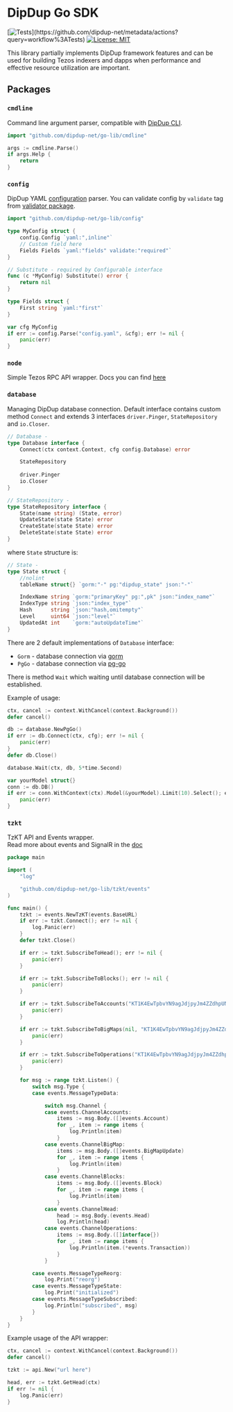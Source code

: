 # DipDup Go SDK

[![Tests](https://github.com/dipdup-net/metadata/workflows/Tests/badge.svg?)](https://github.com/dipdup-net/metadata/actions?query=workflow%3ATests)
[![License: MIT](https://img.shields.io/badge/License-MIT-yellow.svg)](https://opensource.org/licenses/MIT)

This library partially implements DipDup framework features and can be used for building Tezos indexers and dapps when performance and effective resource utilization are important.

## Packages

### `cmdline`

Command line argument parser, compatible with [DipDup CLI](https://docs.dipdup.net/command-line).

```go
import "github.com/dipdup-net/go-lib/cmdline"

args := cmdline.Parse()
if args.Help {
	return
}
```

### `config`

DipDup YAML [configuration](https://docs.dipdup.net/config-file-reference) parser. You can validate config by `validate` tag from [validator package](https://github.com/go-playground/validator).

```go
import "github.com/dipdup-net/go-lib/config"

type MyConfig struct {
	config.Config `yaml:",inline"`
    // Custom field here
    Fields Fields `yaml:"fields" validate:"required"`
}

// Substitute - required by Configurable interface
func (c *MyConfig) Substitute() error {
    return nil
}

type Fields struct {
    First string `yaml:"first"`
}

var cfg MyConfig
if err := config.Parse("config.yaml", &cfg); err != nil {
    panic(err)
}
```

### `node`

Simple Tezos RPC API wrapper. Docs you can find [here](node/README.md)

### `database`

Managing DipDup database connection. Default interface contains custom method `Connect` and extends 3 interfaces `driver.Pinger`,  `StateRepository` and `io.Closer`.


```go
// Database -
type Database interface {
	Connect(ctx context.Context, cfg config.Database) error

	StateRepository
	
	driver.Pinger
	io.Closer
}

// StateRepository -
type StateRepository interface {
	State(name string) (State, error)
	UpdateState(state State) error
	CreateState(state State) error
	DeleteState(state State) error
}
```

where `State` structure is:

```go
// State -
type State struct {
	//nolint
	tableName struct{} `gorm:"-" pg:"dipdup_state" json:"-"`

	IndexName string `gorm:"primaryKey" pg:",pk" json:"index_name"`
	IndexType string `json:"index_type"`
	Hash      string `json:"hash,omitempty"`
	Level     uint64 `json:"level"`
	UpdatedAt int    `gorm:"autoUpdateTime"`
}
```

There are 2 default implementations of `Database` interface:
* `Gorm` - database connection via [gorm](https://gorm.io/)
* `PgGo` - database connection via [pg-go](https://pg.uptrace.dev/)

There is method `Wait` which waiting until database connection will be established.

Example of usage:

```go
ctx, cancel := context.WithCancel(context.Background())
defer cancel()

db := database.NewPgGo()
if err := db.Connect(ctx, cfg); err != nil {
	panic(err)
}
defer db.Close()

database.Wait(ctx, db, 5*time.Second)

var yourModel struct{}
conn := db.DB()
if err := conn.WithContext(ctx).Model(&yourModel).Limit(10).Select(); err != nil {
	panic(err)
}
```


### `tzkt`

TzKT API and Events wrapper.  
Read more about events and SignalR in the [doc](https://github.com/dipdup-net/go-lib/blob/master/tzkt/events/README.md)

```go
package main

import (
	"log"

	"github.com/dipdup-net/go-lib/tzkt/events"
)

func main() {
	tzkt := events.NewTzKT(events.BaseURL)
	if err := tzkt.Connect(); err != nil {
		log.Panic(err)
	}
	defer tzkt.Close()

	if err := tzkt.SubscribeToHead(); err != nil {
		panic(err)
	}

	if err := tzkt.SubscribeToBlocks(); err != nil {
		panic(err)
	}

	if err := tzkt.SubscribeToAccounts("KT1K4EwTpbvYN9agJdjpyJm4ZZdhpUNKB3F6"); err != nil {
		panic(err)
	}

	if err := tzkt.SubscribeToBigMaps(nil, "KT1K4EwTpbvYN9agJdjpyJm4ZZdhpUNKB3F6", ""); err != nil {
		panic(err)
	}

	if err := tzkt.SubscribeToOperations("KT1K4EwTpbvYN9agJdjpyJm4ZZdhpUNKB3F6", events.KindTransaction); err != nil {
		panic(err)
	}

	for msg := range tzkt.Listen() {
		switch msg.Type {
		case events.MessageTypeData:

			switch msg.Channel {
			case events.ChannelAccounts:
				items := msg.Body.([]events.Account)
				for _, item := range items {
					log.Println(item)
				}
			case events.ChannelBigMap:
				items := msg.Body.([]events.BigMapUpdate)
				for _, item := range items {
					log.Println(item)
				}
			case events.ChannelBlocks:
				items := msg.Body.([]events.Block)
				for _, item := range items {
					log.Println(item)
				}
			case events.ChannelHead:
				head := msg.Body.(events.Head)
				log.Println(head)
			case events.ChannelOperations:
				items := msg.Body.([]interface{})
				for _, item := range items {
					log.Println(item.(*events.Transaction))
				}
			}

		case events.MessageTypeReorg:
			log.Print("reorg")
		case events.MessageTypeState:
			log.Print("initialized")
		case events.MessageTypeSubscribed:
			log.Println("subscribed", msg)
		}
	}
}

```

Example usage of the API wrapper:

```go
ctx, cancel := context.WithCancel(context.Background())
defer cancel()

tzkt := api.New("url here")

head, err := tzkt.GetHead(ctx)
if err != nil {
	log.Panic(err)
}
```